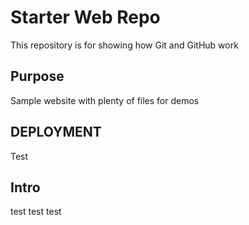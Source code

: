 # Starter Web Repo

This repository is for showing how Git and GitHub work

## Purpose

Sample website with plenty of files for demos

## DEPLOYMENT

Test


## Intro

test test test

